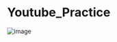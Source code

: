 # Youtube_Practice
![image](https://github.com/AadishJain249/Youtube_Practice/assets/87666139/cb7afb40-bfb4-42c4-b3e7-70225137ab8a)
